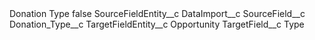 <?xml version="1.0" encoding="UTF-8"?>
<CustomMetadata xmlns="http://soap.sforce.com/2006/04/metadata" xmlns:xsi="http://www.w3.org/2001/XMLSchema-instance" xmlns:xsd="http://www.w3.org/2001/XMLSchema">
    <label>Donation Type</label>
    <protected>false</protected>
    <values>
        <field>SourceFieldEntity__c</field>
        <value xsi:type="xsd:string">DataImport__c</value>
    </values>
    <values>
        <field>SourceField__c</field>
        <value xsi:type="xsd:string">Donation_Type__c</value>
    </values>
    <values>
        <field>TargetFieldEntity__c</field>
        <value xsi:type="xsd:string">Opportunity</value>
    </values>
    <values>
        <field>TargetField__c</field>
        <value xsi:type="xsd:string">Type</value>
    </values>
</CustomMetadata>
